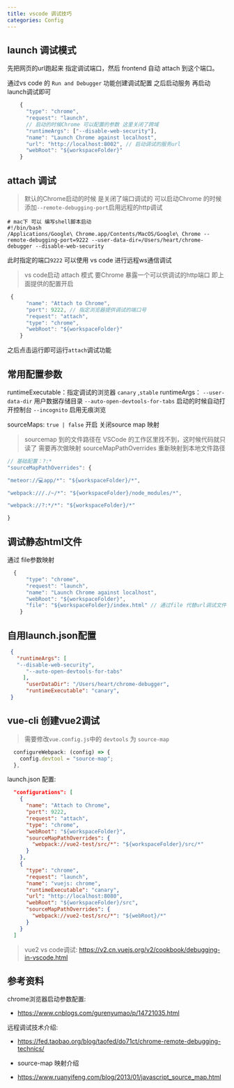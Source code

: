 ```yaml
---
title: vscode 调试技巧
categories: Config
---
```


## launch 调试模式

先把网页的url跑起来 指定调试端口，然后 frontend 自动 attach 到这个端口。

通过vs code 的 `Run and Debugger` 功能创建调试配置 之后启动服务 再启动launch调试即可

```js
    {
      "type": "chrome",
      "request": "launch",
      // 启动的时候Chrome 可以配置的参数 这里关闭了跨域
      "runtimeArgs": ["--disable-web-security"],
      "name": "Launch Chrome against localhost",
      "url": "http://localhost:8002", // 启动调试的服务url
      "webRoot": "${workspaceFolder}"
    }
```

## attach 调试

> 默认的Chrome启动的时候 是关闭了端口调试的 可以启动Chrome 的时候添加`--remote-debugging-port`启用远程的http调试

```shell
# mac下 可以 编写shell脚本启动
#!/bin/bash
/Applications/Google\ Chrome.app/Contents/MacOS/Google\ Chrome --remote-debugging-port=9222 --user-data-dir=/Users/heart/chrome-debugger --disable-web-security
```

此时指定的端口`9222` 可以使用 vs code 进行远程ws通信调试
> vs code启动 attach 模式 要Chrome 暴露一个可以供调试的http端口 即上面提供的配置开启

```js
 {
      "name": "Attach to Chrome",
      "port": 9222, // 指定浏览器提供调试的端口号
      "request": "attach",
      "type": "chrome",
      "webRoot": "${workspaceFolder}"
    }
```

之后点击运行即可运行`attach`调试功能

## 常用配置参数

runtimeExecutable：指定调试的浏览器
`canary` ,`stable`
runtimeArgs：
`--user-data-dir` 用户数据存储目录
`--auto-open-devtools-for-tabs` 启动的时候自动打开控制台
`--incognito` 启用无痕浏览

sourceMaps:
`true | false` 开启 关闭source map 映射
> sourcemap 到的文件路径在 VSCode 的工作区里找不到，这时候代码就只读了 需要再次做映射
> sourceMapPathOverrides 重新映射到本地文件路径

```js
// 基础配置：?:*
"sourceMapPathOverrides": {

"meteor://💻app/*": "${workspaceFolder}/*",

"webpack:///./~/*": "${workspaceFolder}/node_modules/*",

"webpack://?:*/*": "${workspaceFolder}/*"

}
```

## 调试静态html文件

通过 file参数映射

```js
  {
      "type": "chrome",
      "request": "launch",
      "name": "Launch Chrome against localhost",
      "webRoot": "${workspaceFolder}",
      "file": "${workspaceFolder}/index.html" // 通过file 代替url调试文件
    }
```

## 自用launch.json配置

```json
 {
   "runtimeArgs": [
   "--disable-web-security",
      "--auto-open-devtools-for-tabs"
     ],
      "userDataDir": "/Users/heart/chrome-debugger",
      "runtimeExecutable": "canary",
 }
```

## vue-cli 创建vue2调试
> 需要修改` vue.config.js `中的 `devtools` 为 `source-map`

```js
  configureWebpack: (config) => {
    config.devtool = "source-map";
  },
```
 launch.json 配置:
```json
  "configurations": [
    {
      "name": "Attach to Chrome",
      "port": 9222,
      "request": "attach",
      "type": "chrome",
      "webRoot": "${workspaceFolder}",
      "sourceMapPathOverrides": {
        "webpack://vue2-test/src/*": "${workspaceFolder}/src/*"
      }
    },
    {
      "type": "chrome",
      "request": "launch",
      "name": "vuejs: chrome",
      "runtimeExecutable": "canary",
      "url": "http://localhost:8080",
      "webRoot": "${workspaceFolder}/src",
      "sourceMapPathOverrides": {
        "webpack://vue2-test/src/*": "${webRoot}/*"
      }
    }
  ]
```
> vue2 vs code调试: 
> https://v2.cn.vuejs.org/v2/cookbook/debugging-in-vscode.html
## 参考资料

chrome浏览器启动参数配置:

- <https://www.cnblogs.com/gurenyumao/p/14721035.html>

远程调试技术介绍:

- <https://fed.taobao.org/blog/taofed/do71ct/chrome-remote-debugging-technics/>

- source-map 映射介绍
- https://www.ruanyifeng.com/blog/2013/01/javascript_source_map.html
